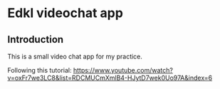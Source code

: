 # Edkl videochat app

## Introduction
This is a small video chat app for my practice.

Following this tutorial: https://www.youtube.com/watch?v=oxFr7we3LC8&list=RDCMUCmXmlB4-HJytD7wek0Uo97A&index=6


